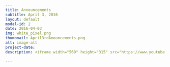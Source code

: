 ```yaml
---
title: Announcements
subtitle: April 3, 2016 
layout: default
modal-id: 2
date: 2016-04-03
img: white_pixel.png
thumbnail: April3rdAnouncements.png
alt: image-alt
project-date: 
description: <iframe width="560" height="315" src="https://www.youtube.com/embed/sHFYz1P7qkA" frameborder="0" allowfullscreen></iframe>

---
```




